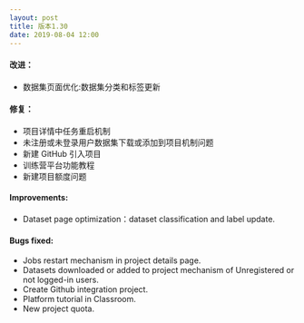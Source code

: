 ```yaml
---
layout: post
title: 版本1.30
date: 2019-08-04 12:00
---
```


#### 改进：
- 数据集页面优化:数据集分类和标签更新

#### 修复：
- 项目详情中任务重启机制
- 未注册或未登录用户数据集下载或添加到项目机制问题
- 新建 GitHub 引入项目
- 训练营平台功能教程
- 新建项目额度问题

#### Improvements:
- Dataset page optimization：dataset classification and label update.

#### Bugs fixed:
- Jobs restart mechanism in project details page.
- Datasets downloaded or added to project mechanism of Unregistered or not logged-in users.
- Create Github integration project.
- Platform tutorial in Classroom.
- New project quota.
